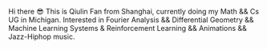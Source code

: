 Hi there 😎
This is Qiulin Fan from Shanghai, currently doing my Math && Cs UG in Michigan.
Interested in Fourier Analysis && Differential Geometry && Machine Learning Systems & Reinforcement Learning
&& Animations && Jazz-Hiphop music.


